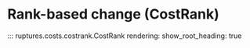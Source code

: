 # Rank-based change (CostRank)

::: ruptures.costs.costrank.CostRank
    rendering:
        show_root_heading: true
